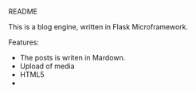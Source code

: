 README

This is a blog engine, written in Flask Microframework. 

Features:
* The posts is writen in Mardown.
* Upload of media
* HTML5
* 
